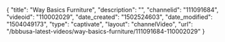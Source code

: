 {
    "title": "Way Basics Furniture",
    "description": "",
    "channelid": "111091684",
    "videoid": "110002029",
    "date_created": "1502524603",
    "date_modified": "1504049173",
    "type": "captivate",
    "layout": "channelVideo",
    "url": "\/bbbusa-latest-videos\/way-basics-furniture\/111091684-110002029"
}